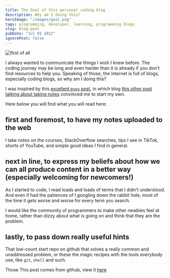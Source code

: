 ```yaml
---
title: The Goal of this personal coding blog
description: Why am I doing this?
heroImage: "/images/goal.png"
tags: programming, developer, learning, programming blogs
slug: blog-goal
pubDate: "Jul 01 2022"
ignorePost: false
---
```


![first of all](https://preview.redd.it/916ijspl5zr11.gif?format=mp4&s=d62e20e7309f7440edb0a323f10509169da66110)

I always wanted to communicate the things I wish I knew before. The coding journey may be long and even harder than it is already if you don't find resources to help you.
Speaking of those, the internet is full of blogs, especially coding blogs, so why am I doing this?

I was inspired by this [excellent `mypy` post](https://sadh.life/post/mypy-guide/), in which blog [this other post talking about taking notes](https://sadh.life/post/write-a-blog/) convinced me to start my own.

Here below you will find what you will read here:

## first and foremost, to have my notes uploaded to the web

I take notes on the courses, StackOverflow searches, tips I see in TikTok, shorts of YouTube, and simple good ideas I find in general.

## next in line, to express my beliefs about how we can all produce content in a better way (especially welcoming for newcomers!)

As I started to code, I read loads and loads of terms that I didn't understood. And even if had the patiences of I googling down the rabbit hole, most of the time it gets worse and worse for every term you search.

I would like the community of programmers to make other newbies feel at home, rather than dizzy about what is going on and think that they are the problem.

## lastly, to pass down really useful hints

That low-count start repo on github that solves a really common and unaddressed problem, or these the magic recipes with the tools everybody use, like `git`, `shell` and such.

Those
This post comes from github, view it [here](https://github.com/AucaCoyan/blog/blob/main/goal.md)

